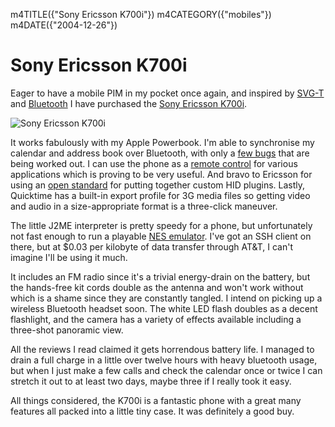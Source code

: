 m4TITLE({"Sony Ericsson K700i"})
m4CATEGORY({"mobiles"})
m4DATE({"2004-12-26"})

Sony Ericsson K700i
===================

Eager to have a mobile PIM in my pocket once again, and inspired by
[SVG-T](http://svg.org/special/svg_phones) and
[Bluetooth](http://www.apple.com/bluetooth/) I have purchased the [Sony
Ericsson
K700i](http://developer.sonyericsson.com/site/global/products/phones/k700/p_k700.jsp).

![Sony Ericsson K700i](./k700.jpg)

It works fabulously with my Apple Powerbook. I'm able to synchronise my
calendar and address book over Bluetooth, with only a [few
bugs](http://www.esato.com/board/viewtopic.php?topic=61888&start=45#post859904)
that are being worked out. I can use the phone as a [remote
control](http://homepage.mac.com/jonassalling/Shareware/RemoteBasics/)
for various applications which is proving to be very useful. And bravo
to Ericsson for using an [open
standard](http://the.taoofmac.com/space/SonyEricsson/HID%20Profiles) for
putting together custom HID plugins. Lastly, Quicktime has a built-in
export profile for 3G media files so getting video and audio in a
size-appropriate format is a three-click maneuver.

The little J2ME interpreter is pretty speedy for a phone, but
unfortunately not fast enough to run a playable [NES
emulator](http://www.vampent.com/emu.htm). I've got an SSH client on
there, but at $0.03 per kilobyte of data transfer through AT&T, I
can't imagine I'll be using it much.

It includes an FM radio since it's a trivial energy-drain on the
battery, but the hands-free kit cords double as the antenna and won't
work without which is a shame since they are constantly tangled. I
intend on picking up a wireless Bluetooth headset soon. The white LED
flash doubles as a decent flashlight, and the camera has a variety of
effects available including a three-shot panoramic view.

All the reviews I read claimed it gets horrendous battery life. I
managed to drain a full charge in a little over twelve hours with heavy
bluetooth usage, but when I just make a few calls and check the calendar
once or twice I can stretch it out to at least two days, maybe three if
I really took it easy.

All things considered, the K700i is a fantastic phone with a great many
features all packed into a little tiny case. It was definitely a good
buy.

